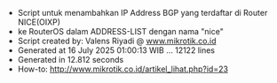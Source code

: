 - Script untuk menambahkan IP Address BGP yang terdaftar di Router NICE(OIXP)
- ke RouterOS dalam ADDRESS-LIST dengan nama "nice"
- Script created by: Valens Riyadi @ www.mikrotik.co.id
- Generated at 16 July 2025 01:00:13 WIB ... 12122 lines
- Generated in 12.812 seconds
- How-to: http://www.mikrotik.co.id/artikel_lihat.php?id=23
